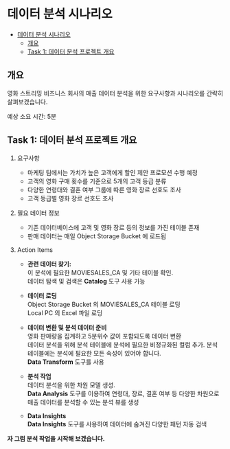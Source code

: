 # 데이터 분석 시나리오

- [데이터 분석 시나리오](#데이터-분석-시나리오)
  - [개요](#개요)
  - [Task 1: 데이터 분석 프로젝트 개요](#task-1-데이터-분석-프로젝트-개요)


## 개요

영화 스트리밍 비즈니스 회사의 매출 데이터 분석을 위한 요구사항과 시나리오를 간략히 살펴보겠습니다. 

예상 소요 시간: 5분


## Task 1: 데이터 분석 프로젝트 개요

1. 요구사항 

   - 마케팅 팀에서는 가치가 높은 고객에게 할인 제안 프로모션 수행 예정
   - 고객의 영화 구매 횟수를 기준으로 5개의 고객 등급 분류
   - 다양한 연령대와 결혼 여부 그룹에 따른 영화 장르 선호도 조사 
   - 고객 등급별 영화 장르 선호도 조사 

2. 필요 데이터 정보

   - 기존 데이터베이스에 고객 및 영화 장르 등의 정보를 가진 테이블 존재 
   - 판매 데이터는 매일 Object Storage Bucket 에 로드됨

3. Action Items

   - **관련 데이터 찾기:**  
        이 분석에 필요한 MOVIESALES_CA 및 기타 테이블 확인.  
        데이터 탐색 및 검색은 **Catalog** 도구 사용 가능

   - **데이터 로딩**  
        Object Storage Bucket 의 MOVIESALES_CA 테이블 로딩  
        Local PC 의 Excel 파일 로딩

   - **데이터 변환 및 분석 데이터 준비**  
        영화 판매량을 집계하고 5분위수 값이 포함되도록 데이터 변환  
        데이터 분석을 위해 분석 테이블에 분석에 필요한 비정규화된 컬럼 추가.  분석 테이블에는 분석에 필요한 모든 속성이 있어야 합니다.  
        **Data Transform** 도구를 사용

   - **분석 작업**   
        데이터 분석을 위한 차원 모델 생성.  
        **Data Analysis** 도구를 이용하여 연령대, 장르, 결혼 여부 등 다양한 차원으로 매출 데이터를 분석할 수 있는 분석 뷰를 생성

   - **Data Insights**  
        **Data Insights** 도구를 사용하여 데이터에 숨겨진 다양한 패턴 자동 검색 


**자 그럼 분석 작업을 시작해 보겠습니다.**
